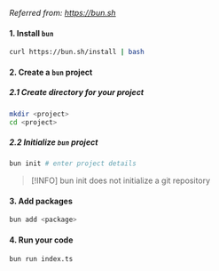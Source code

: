 *Referred from: https://bun.sh*

#### 1. Install `bun`
```bash
curl https://bun.sh/install | bash
```

#### 2. Create a `bun` project

##### 2.1 Create directory for your project
```bash
mkdir <project>
cd <project>
```

##### 2.2 Initialize `bun` project
```bash
bun init # enter project details
```
> [!INFO] 
> bun init does not initialize a git repository

#### 3. Add packages
```bash
bun add <package>
```

#### 4. Run your code
```bash
bun run index.ts
```
